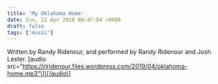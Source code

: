 ```yaml
---
title: 'My Oklahoma Home'
date: Sun, 21 Apr 2019 00:47:54 +0000
draft: false
tags: ['music']
---
```


Written by Randy Ridenour, and performed by Randy Ridenour and Josh Lester. \[audio src="https://rlridenour.files.wordpress.com/2019/04/oklahoma-home.mp3"\]\[/audio\]

